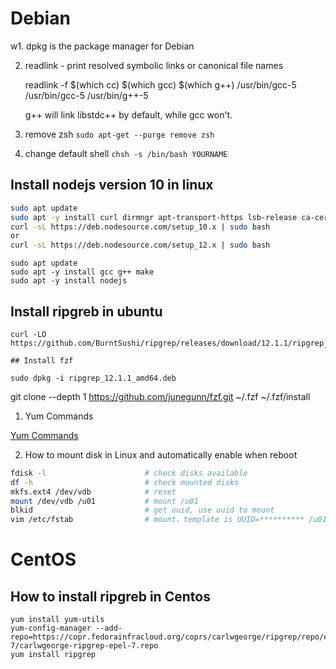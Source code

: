 # Debian
w1. dpkg is the package manager for Debian

2. readlink - print resolved symbolic links or canonical file names

   readlink -f $(which cc) $(which gcc) $(which g++) /usr/bin/gcc-5 /usr/bin/gcc-5 /usr/bin/g++-5

   g++ will link libstdc++ by default, while gcc won't.

3. remove zsh
   `sudo apt-get --purge remove zsh`

4. change default shell
   `chsh -s /bin/bash YOURNAME`


## Install nodejs version 10 in linux
``` bash
sudo apt update
sudo apt -y install curl dirmngr apt-transport-https lsb-release ca-certificates
curl -sL https://deb.nodesource.com/setup_10.x | sudo bash
or
curl -sL https://deb.nodesource.com/setup_12.x | sudo bash
```
```
sudo apt update
sudo apt -y install gcc g++ make
sudo apt -y install nodejs
```

## Install ripgreb in ubuntu
```
curl -LO https://github.com/BurntSushi/ripgrep/releases/download/12.1.1/ripgrep_12.1.1_amd64.deb

## Install fzf

sudo dpkg -i ripgrep_12.1.1_amd64.deb
```
git clone --depth 1 https://github.com/junegunn/fzf.git ~/.fzf
~/.fzf/install
1. Yum Commands

[Yum Commands](yum_cheatsheet.pdf)

2. How to mount disk in Linux and automatically enable when reboot

```bash
fdisk -l                      # check disks available
df -h                         # check mounted disks
mkfs.ext4 /dev/vdb            # reset 
mount /dev/vdb /u01           # mount /u01
blkid                         # get uuid, use uuid to mount
vim /etc/fstab                # mount，template is UUID=********** /u01  ext4  defaults  1
```

# CentOS
## How to install ripgreb in Centos
```
yum install yum-utils
yum-config-manager --add-repo=https://copr.fedorainfracloud.org/coprs/carlwgeorge/ripgrep/repo/epel-7/carlwgeorge-ripgrep-epel-7.repo
yum install ripgrep
```
